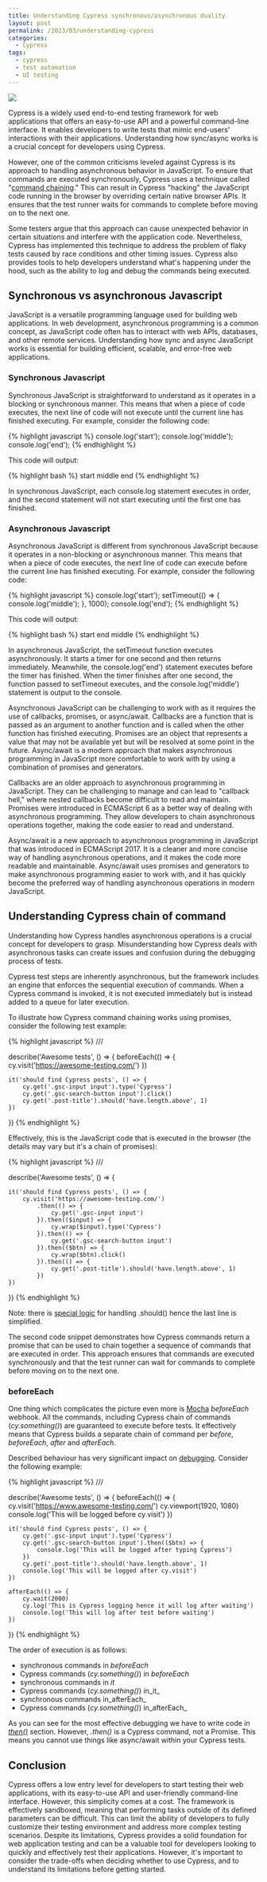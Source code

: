 ```yaml
---
title: Understanding Cypress synchronous/asynchronous duality
layout: post
permalink: /2023/03/understanding-cypress
categories:
  - Cypress
tags:
  - cypress
  - test automation
  - UI testing 
---
```


![](/images/blog/cypress.png)

Cypress is a widely used end-to-end testing framework for web applications that offers an easy-to-use API and a powerful
command-line interface. It enables developers to write tests that mimic end-users' interactions with their applications.
Understanding how sync/async works is a crucial concept for developers using Cypress.

However, one of the common criticisms leveled against Cypress is its approach to handling asynchronous behavior in
JavaScript. To ensure that commands are executed synchronously, Cypress uses a technique
called "[command chaining](https://learn.cypress.io/cypress-fundamentals/command-chaining)." This can result in
Cypress "hacking" the JavaScript code running in the browser by overriding certain native browser APIs. It ensures that
the test runner waits for commands to complete before moving on to the next one.

Some testers argue that this approach can cause unexpected behavior in certain situations and interfere with the
application code. Nevertheless, Cypress has implemented this technique to address the problem of flaky tests caused by
race conditions and other timing issues. Cypress also provides tools to help developers understand what's happening
under the hood, such as the ability to log and debug the commands being executed.

## Synchronous vs asynchronous Javascript

JavaScript is a versatile programming language used for building web applications. In web development, asynchronous
programming is a common concept, as JavaScript code often has to interact with web APIs, databases, and other remote
services. Understanding how sync and async JavaScript works is essential for building efficient, scalable, and
error-free web applications.

### Synchronous Javascript

Synchronous JavaScript is straightforward to understand as it operates in a blocking or synchronous manner. This means
that when a piece of code executes, the next line of code will not execute until the current line has finished
executing. For example, consider the following code:

{% highlight javascript %}
console.log('start');
console.log('middle');
console.log('end');
{% endhighlight %}

This code will output:

{% highlight bash %}
start
middle
end
{% endhighlight %}

In synchronous JavaScript, each console.log statement executes in order, and the second statement will not start
executing until the first one has finished.

### Asynchronous Javascript

Asynchronous JavaScript is different from synchronous JavaScript because it operates in a non-blocking or asynchronous
manner. This means that when a piece of code executes, the next line of code can execute before the current line has
finished executing. For example, consider the following code:

{% highlight javascript %}
console.log('start');
setTimeout(() => {
console.log('middle');
}, 1000);
console.log('end');
{% endhighlight %}

This code will output:

{% highlight bash %}
start
end
middle
{% endhighlight %}

In asynchronous JavaScript, the setTimeout function executes asynchronously. It starts a timer for one second and then
returns immediately. Meanwhile, the console.log('end') statement executes before the timer has finished. When the timer
finishes after one second, the function passed to setTimeout executes, and the console.log('middle') statement is output
to the console.

Asynchronous JavaScript can be challenging to work with as it requires the use of callbacks, promises, or async/await.
Callbacks are a function that is passed as an argument to another function and is called when the other function has
finished executing. Promises are an object that represents a value that may not be available yet but will be resolved at
some point in the future. Async/await is a modern approach that makes asynchronous programming in JavaScript more
comfortable to work with by using a combination of promises and generators.

Callbacks are an older approach to asynchronous programming in JavaScript. They can be challenging to manage and can
lead to "callback hell," where nested callbacks become difficult to read and maintain. Promises were introduced in
ECMAScript 6 as a better way of dealing with asynchronous programming. They allow developers to chain asynchronous
operations together, making the code easier to read and understand.

Async/await is a new approach to asynchronous programming in JavaScript that was introduced in ECMAScript 2017. It is a
cleaner and more concise way of handling asynchronous operations, and it makes the code more readable and maintainable.
Async/await uses promises and generators to make asynchronous programming easier to work with, and it has quickly become
the preferred way of handling asynchronous operations in modern JavaScript.

## Understanding Cypress chain of command

Understanding how Cypress handles asynchronous operations is a crucial concept for developers to grasp. Misunderstanding
how Cypress deals with asynchronous tasks can create issues and confusion during the debugging process of tests.

Cypress test steps are inherently asynchronous, but the framework includes an engine that enforces the sequential
execution of commands. When a Cypress command is invoked, it is not executed immediately but is instead added to a queue
for later execution.

To illustrate how Cypress command chaining works using promises, consider the following test example:

{% highlight javascript %}
/// <reference types="cypress" />

describe('Awesome tests', () => {
    beforeEach(() => {
        cy.visit('https://awesome-testing.com/')
    })

    it('should find Cypress posts', () => {
        cy.get('.gsc-input input').type('Cypress')
        cy.get('.gsc-search-button input').click()
        cy.get('.post-title').should('have.length.above', 1)
    })

})
{% endhighlight %}

Effectively, this is the JavaScript code that is executed in the browser (the details may vary but it's a chain of
promises):

{% highlight javascript %}
/// <reference types="cypress" />

describe('Awesome tests', () => {

    it('should find Cypress posts', () => {
        cy.visit('https://awesome-testing.com/')
            .then(() => {
                cy.get('.gsc-input input')
            }).then(($input) => {
                cy.wrap($input).type('Cypress')
            }).then(() => {
                cy.get('.gsc-search-button input')
            }).then(($btn) => {
                cy.wrap($btn).click()
            }).then(() => {
                cy.get('.post-title').should('have.length.above', 1)
            })
    })

})
{% endhighlight %}

Note: there is [special logic](https://docs.cypress.io/api/commands/should#Differences) for handling .should() hence the
last line is simplified.

The second code snippet demonstrates how Cypress commands return a promise that can be used to chain together a sequence
of commands that are executed in order. This approach ensures that commands are executed synchronously and that the test
runner can wait for commands to complete before moving on to the next one.

### beforeEach

One thing which complicates the picture even more is [Mocha](https://mochajs.org) _beforeEach_ webhook. All the
commands, including Cypress chain of commands (_cy.something()_) are guaranteed to execute before tests. It effectively
means that Cypress builds a separate chain of command per _before_, _beforeEach_, _after_ and _afterEach_.

Described behaviour has very significant impact on [debugging](https://docs.cypress.io/guides/guides/debugging).
Consider the following example:

{% highlight javascript %}
/// <reference types="cypress" />

describe('Awesome tests', () => {
beforeEach(() => {
cy.visit('https://www.awesome-testing.com/')
cy.viewport(1920, 1080)
console.log('This will be logged before cy.visit')
})

    it('should find Cypress posts', () => {
        cy.get('.gsc-input input').type('Cypress')
        cy.get('.gsc-search-button input').then(($btn) => {
            console.log('This will be logged after typing Cypress')
        })
        cy.get('.post-title').should('have.length.above', 1)
        console.log('This will be logged after cy.visit')
    })

    afterEach(() => {
        cy.wait(2000)
        cy.log('This is Cypress logging hence it will log after waiting')
        console.log('This will log after test before waiting')
    })

})
{% endhighlight %}

The order of execution is as follows:

* synchronous commands in _beforeEach_
* Cypress commands (_cy.something()_) in _beforeEach_
* synchronous commands in _it_
* Cypress commands (_cy.something()_) in_it_
* synchronous commands in_afterEach_
* Cypress commands (_cy.something()_) in_afterEach_

As you can see for the most effective debugging we have to write code in
_[then()](https://docs.cypress.io/api/commands/then)_ section. However, _.then()_ is a Cypress command, not a Promise.
This means you cannot use things like async/await within your Cypress tests.

## Conclusion

Cypress offers a low entry level for developers to start testing their web applications, with its easy-to-use API and
user-friendly command-line interface. However, this simplicity comes at a cost. The framework is effectively sandboxed,
meaning that performing tasks outside of its defined parameters can be difficult. This can limit the ability of
developers to fully customize their testing environment and address more complex testing scenarios. Despite its
limitations, Cypress provides a solid foundation for web application testing and can be a valuable tool for developers
looking to quickly and effectively test their applications. However, it's important to consider the trade-offs when
deciding whether to use Cypress, and to understand its limitations before getting started.

